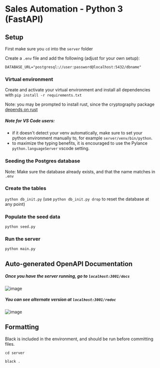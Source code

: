 # Sales Automation - Python 3 (FastAPI)


## Setup

First make sure you `cd` into the `server` folder

Create a `.env` file and add the following (adjust for your own setup):
```
DATABASE_URL="postgresql://user:password@localhost:5432/dbname"
```

### Virtual environment

Create and activate your virtual environment and install all dependencies with `pip install -r requirements.txt`

Note: you may be prompted to install rust, since the cryptography package [depends on rust](https://cryptography.io/en/latest/faq/#why-does-cryptography-require-rust)

##### Note for VS Code users:

- if it doesn't detect your venv automatically, make sure to set your python environment manually to, for example `server/venv/bin/python`.
- to maximize the typing benefits, it is encouraged to use the Pylance `python.languageServer` vscode setting.

### Seeding the Postgres database

Note: Make sure the database already exists, and that the name matches in `.env`

### Create the tables
 
`python db_init.py` (use `python db_init.py drop` to reset the database at any point)

### Populate the seed data

`python seed.py`

### Run the server

`python main.py`


## Auto-generated OpenAPI Documentation

##### Once you have the server running, go to `localhost:3001/docs`

![image](https://user-images.githubusercontent.com/14207512/141251730-2394abac-d36a-4d0c-a01b-48da7495b56b.png)


##### You can see alternate version at `localhost:3001/redoc`

![image](https://user-images.githubusercontent.com/14207512/141251662-423b0683-9161-46cd-b721-83b7952c4408.png)

## Formatting

Black is included in the environment, and should be run before committing files.

`cd server`

`black .`
